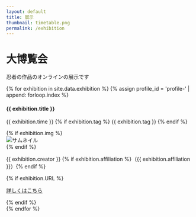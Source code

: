 ```yaml
---
layout: default
title: 展示
thumbnail: timetable.png
permalink: /exhibition
---
```

<div class="container mt-5">
  <div class="row">
    <div class="col-md-6 offset-md-3 col-12">
      <h1>大博覧会</h1>
      <p>忍者の作品のオンラインの展示です</p>
    </div>
  </div>

  <div class="air"></div>
  <div class="row text-left">
    {% for exhibition in site.data.exhibition %}
      {% assign profile_id = 'profile-' | append: forloop.index %}
    <div class="col-md-6 col-12 p-3" id="{{data.title}}">
      <h4 class="ws-title">{{ exhibition.title }}</h4>
      <p>
        {{ exhibition.time }}
        {% if exhibition.tag %}
        <span class="badge badge-ws">{{ exhibition.tag }}</span>
        {% endif %}
      </p>
      {% if exhibition.img %}
      <div class="my-3">
        <img src="/img/2023/exhibition/{{ exhibition.img }}" class="w-100 px-5" alt="サムネイル">
      </div>
      {% endif %}
      <p class="exhibition-speaker-name">{{ exhibition.creator }} {% if exhibition.affiliation %}（{{ exhibition.affiliation }}）{% endif %}</p>
      {% if exhibition.URL %}
      <p>
	<a href="/expo/{{ exhibition.path_URL }}" rel="noopener" class="btn btn-main btn-sm"><i class="fas fa-scroll"></i> 詳しくはこちら</a>
      </p>
      {% endif %}
    </div>
    {% endfor %}
  </div>
</div>
